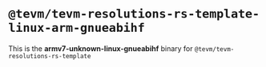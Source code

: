 # `@tevm/tevm-resolutions-rs-template-linux-arm-gnueabihf`

This is the **armv7-unknown-linux-gnueabihf** binary for `@tevm/tevm-resolutions-rs-template`
